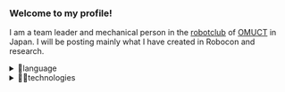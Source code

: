 ### Welcome to my profile!
 I am a team leader and mechanical person in the [robotclub](https://twitter.com/opuct_robotclub) of [OMUCT](https://www.ct.omu.ac.jp/) in Japan. 
 I will be posting mainly what I have created in Robocon and research.
 
 <details>
<summary>📖language</summary>
・c++ <br>
</details>


<details>
<summary>👨‍💻technologies</summary>
・Creo Parametric <br>
・SOLIDWORKS <br>
・KICAD <br>
・Arduino <br>
・Vscode <br>
・ROS <br>
</details>

<!--
**hossyan/hossyan** is a ✨ _special_ ✨ repository because its `README.md` (this file) appears on your GitHub profile.

Here are some ideas to get you started:

- 🔭 I’m currently working on ...
- 🌱 I’m currently learning ...
- 👯 I’m looking to collaborate on ...
- 🤔 I’m looking for help with ...
- 💬 Ask me about ...
- 📫 How to reach me: ...
- 😄 Pronouns: ...
- ⚡ Fun fact: ...
-->
